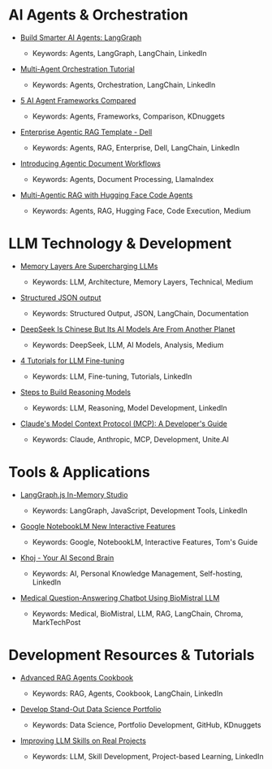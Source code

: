 # AI Agents & Orchestration

- [Build Smarter AI Agents: LangGraph](https://www.linkedin.com/posts/langchain_build-smarter-ai-agents-langgraph-activity-7287136803491364882-JtUf)
  - Keywords: Agents, LangGraph, LangChain, LinkedIn

- [Multi-Agent Orchestration Tutorial](https://www.linkedin.com/posts/langchain_multi-agent-orchestration-tutorial-a-activity-7286487547566862336-bpAB)
  - Keywords: Agents, Orchestration, LangChain, LinkedIn

- [5 AI Agent Frameworks Compared](https://search.app/DBBzgHXe8Ghi6UWd9)
  - Keywords: Agents, Frameworks, Comparison, KDnuggets

- [Enterprise Agentic RAG Template - Dell](https://www.linkedin.com/posts/langchain_enterprise-agentic-rag-template-dell-activity-7286457327795281921-jPqh)
  - Keywords: Agents, RAG, Enterprise, Dell, LangChain, LinkedIn

- [Introducing Agentic Document Workflows](https://www.llamaindex.ai/blog/introducing-agentic-document-workflows)
  - Keywords: Agents, Document Processing, LlamaIndex

- [Multi-Agentic RAG with Hugging Face Code Agents](https://towardsdatascience.com/multi-agentic-rag-with-hugging-face-code-agents-005822122930)
  - Keywords: Agents, RAG, Hugging Face, Code Execution, Medium

# LLM Technology & Development

- [Memory Layers Are Supercharging LLMs](https://levelup.gitconnected.com/memory-layers-are-supercharging-llms-like-never-before-056b99ea75cd)
  - Keywords: LLM, Architecture, Memory Layers, Technical, Medium

- [Structured JSON output](https://python.langchain.com/docs/how_to/structured_output/)
  - Keywords: Structured Output, JSON, LangChain, Documentation

- [DeepSeek Is Chinese But Its AI Models Are From Another Planet](https://albertoromgar.medium.com/deepseek-is-chinese-but-its-ai-models-are-from-another-planet-e4cf94840086)
  - Keywords: DeepSeek, LLM, AI Models, Analysis, Medium

- [4 Tutorials for LLM Fine-tuning](https://www.linkedin.com/posts/804250ab_4-tutorials-that-helped-me-learn-llm-fine-tuning-activity-7288480930606776321-iyxe)
  - Keywords: LLM, Fine-tuning, Tutorials, LinkedIn

- [Steps to Build Reasoning Models](https://www.linkedin.com/posts/philipp-schmid-a6a2bb196_current-steps-to-build-reasoning-models-like-activity-7283422780459479041-sDra)
  - Keywords: LLM, Reasoning, Model Development, LinkedIn

- [Claude's Model Context Protocol (MCP): A Developer's Guide](https://www.unite.ai/claudes-model-context-protocol-mcp-a-developers-guide/)
  - Keywords: Claude, Anthropic, MCP, Development, Unite.AI

# Tools & Applications

- [LangGraph.js In-Memory Studio](https://www.linkedin.com/posts/langchain_langgraphjs-in-memory-studio-run-activity-7287529396725338112-OgQE)
  - Keywords: LangGraph, JavaScript, Development Tools, LinkedIn

- [Google NotebookLM New Interactive Features](https://www.tomsguide.com/ai/google-notebooklm-just-got-way-better-with-its-new-interactive-features-heres-why-im-impressed)
  - Keywords: Google, NotebookLM, Interactive Features, Tom's Guide

- [Khoj - Your AI Second Brain](https://www.linkedin.com/posts/langchain_khoj-your-ai-second-brain-self-hostable-activity-7281368792427831296-WEc8)
  - Keywords: AI, Personal Knowledge Management, Self-hosting, LinkedIn

- [Medical Question-Answering Chatbot Using BioMistral LLM](https://search.app/6N1DE3c1ebg3Rchw8)
  - Keywords: Medical, BioMistral, LLM, RAG, LangChain, Chroma, MarkTechPost

# Development Resources & Tutorials

- [Advanced RAG Agents Cookbook](https://www.linkedin.com/posts/langchain_advanced-rag-agents-cookbook-a-comprehensive-activity-7291153269207293953-dH8K)
  - Keywords: RAG, Agents, Cookbook, LangChain, LinkedIn

- [Develop Stand-Out Data Science Portfolio](https://www.kdnuggets.com/develop-stand-out-data-science-portfolio-github)
  - Keywords: Data Science, Portfolio Development, GitHub, KDnuggets

- [Improving LLM Skills on Real Projects](https://www.linkedin.com/posts/ben-burtenshaw_if-youre-improving-your-llm-skills-on-real-activity-7273275707441524736-vQGn)
  - Keywords: LLM, Skill Development, Project-based Learning, LinkedIn
